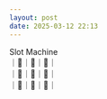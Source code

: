 ```yaml
---
layout: post
date: 2025-03-12 22:13
---
```


Slot Machine<br />
｜🍇｜🍇｜🤡｜<br />
｜🏴｜🍒｜🔔｜<br />
｜🍒｜🤡｜💎｜<br />


